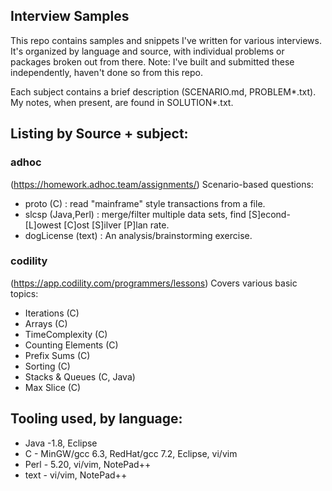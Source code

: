 ## Interview Samples

This repo contains samples and snippets I've written for various interviews.  It's organized by language and source, with
individual problems or packages broken out from there.  Note:  I've built and submitted these independently, haven't done so from this repo.

Each subject contains a brief description (SCENARIO.md, PROBLEM*.txt). My notes, when present, are found in SOLUTION*.txt. 

## Listing by Source + subject: 
### adhoc 
(https://homework.adhoc.team/assignments/)  Scenario-based questions:
 - proto (C) : read "mainframe" style transactions from a file.
 - slcsp (Java,Perl) : merge/filter multiple data sets, find [S]econd-[L]owest [C]ost [S]ilver [P]lan  rate.
 - dogLicense (text) : An analysis/brainstorming exercise.
 
### codility
 (https://app.codility.com/programmers/lessons)  Covers various basic topics:
 - Iterations (C)
 - Arrays (C)
 - TimeComplexity (C)
 - Counting Elements (C)
 - Prefix Sums (C)
 - Sorting (C)
 - Stacks & Queues (C, Java)
 - Max Slice (C)
 
## Tooling used, by language:

- Java -1.8, Eclipse
- C - MinGW/gcc 6.3, RedHat/gcc 7.2, Eclipse, vi/vim
- Perl - 5.20, vi/vim, NotePad++
- text - vi/vim, NotePad++

